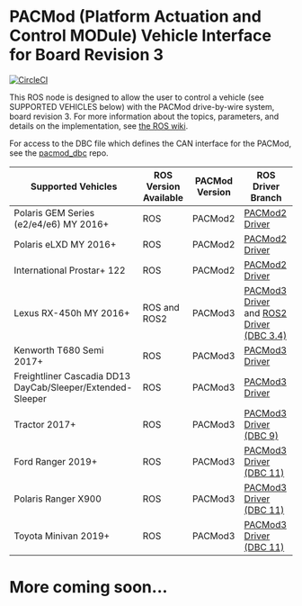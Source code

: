 # PACMod (Platform Actuation and Control MODule) Vehicle Interface for Board Revision 3 #

[![CircleCI](https://circleci.com/gh/astuff/pacmod3/tree/master.svg?style=svg)](https://circleci.com/gh/astuff/pacmod3/tree/master)

This ROS node is designed to allow the user to control a vehicle (see SUPPORTED VEHICLES below) with the PACMod drive-by-wire system, board revision 3. For more information about the topics, parameters, and details on the implementation, see [the ROS wiki](http://wiki.ros.org/pacmod3).

For access to the DBC file which defines the CAN interface for the PACMod, see the [pacmod_dbc](https://github.com/astuff/pacmod_dbc) repo.

| Supported Vehicles | ROS Version Available | PACMod Version | ROS Driver Branch |
| - | - | - | - |
| Polaris GEM Series (e2/e4/e6) MY 2016+ | ROS | PACMod2 | [PACMod2 Driver](https://github.com/astuff/pacmod/tree/release) |
| Polaris eLXD MY 2016+ | ROS | PACMod2 | [PACMod2 Driver](https://github.com/astuff/pacmod/tree/release) |
| International Prostar+ 122 | ROS | PACMod2 | [PACMod2 Driver](https://github.com/astuff/pacmod/tree/release) |
| Lexus RX-450h MY 2016+ | ROS and ROS2 | PACMod3 | [PACMod3 Driver](https://github.com/astuff/pacmod3) and [ROS2 Driver (DBC 3.4)](https://github.com/astuff/pacmod3/tree/dashing-devel)|
| Kenworth T680 Semi 2017+ |ROS | PACMod3 | [PACMod3 Driver](https://github.com/astuff/pacmod3)|
| Freightliner Cascadia DD13 DayCab/Sleeper/Extended-Sleeper | ROS | PACMod3 | [PACMod3 Driver](https://github.com/astuff/pacmod3)|
| Tractor 2017+ | ROS | PACMod3 | [PACMod3 Driver (DBC 9)](https://github.com/astuff/pacmod3/tree/devel/dbc_extra) |
| Ford Ranger 2019+ | ROS | PACMod3 | [PACMod3 Driver (DBC 11)](https://github.com/astuff/pacmod3/tree/devel/dbc_11) |
| Polaris Ranger X900 | ROS | PACMod3 | [PACMod3 Driver (DBC 11)](https://github.com/astuff/pacmod3/tree/devel/dbc_11) |
| Toyota Minivan 2019+ | ROS | PACMod3 | [PACMod3 Driver (DBC 11)](https://github.com/astuff/pacmod3/tree/devel/dbc_11) |
# More coming soon... #
